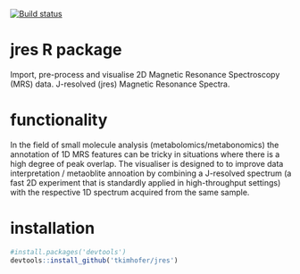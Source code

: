 [![Build status](https://ci.appveyor.com/api/projects/status/7po303l6lv4fd18a?svg=true)](https://ci.appveyor.com/project/tkimhofer/jres)

# jres R package
Import, pre-process and visualise 2D Magnetic Resonance Spectroscopy (MRS) data. J-resolved (jres) Magnetic Resonance Spectra. 

# functionality 
In the field of small molecule analysis (metabolomics/metabonomics) the annotation of 1D MRS features can be tricky in situations where there is a high degree of peak overlap. The visualiser is designed to to improve data interpretation / metaoblite annoation by combining a J-resolved spectrum (a fast 2D experiment that is standardly applied in high-throughput settings) with the respective 1D spectrum acquired from the same sample.

# installation
```R
#install.packages('devtools')
devtools::install_github('tkimhofer/jres')
```





